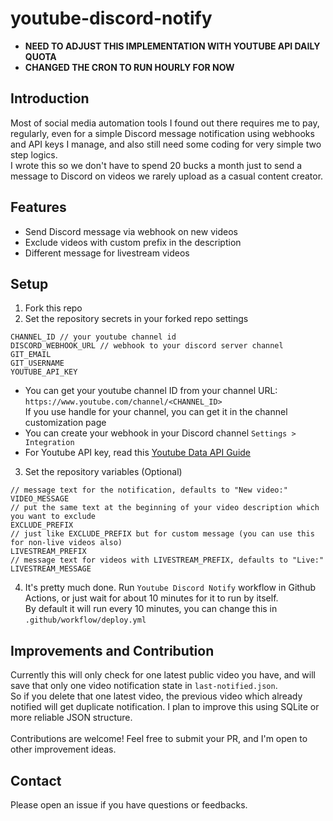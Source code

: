 # youtube-discord-notify

- **NEED TO ADJUST THIS IMPLEMENTATION WITH YOUTUBE API DAILY QUOTA**
- **CHANGED THE CRON TO RUN HOURLY FOR NOW**

## Introduction

Most of social media automation tools I found out there requires me to pay, regularly, even for a simple Discord message notification using webhooks and API keys I manage, and also still need some coding for very simple two step logics.\
I wrote this so we don't have to spend 20 bucks a month just to send a message to Discord on videos we rarely upload as a casual content creator.

## Features

- Send Discord message via webhook on new videos
- Exclude videos with custom prefix in the description
- Different message for livestream videos

## Setup

1. Fork this repo
2. Set the repository secrets in your forked repo settings

```
CHANNEL_ID // your youtube channel id
DISCORD_WEBHOOK_URL // webhook to your discord server channel
GIT_EMAIL
GIT_USERNAME
YOUTUBE_API_KEY
```

- You can get your youtube channel ID from your channel URL: `https://www.youtube.com/channel/<CHANNEL_ID>`\
  If you use handle for your channel, you can get it in the channel customization page
- You can create your webhook in your Discord channel `Settings > Integration`
- For Youtube API key, read this [Youtube Data API Guide](https://developers.google.com/youtube/registering_an_application)

3. Set the repository variables (Optional)

```
// message text for the notification, defaults to "New video:"
VIDEO_MESSAGE
// put the same text at the beginning of your video description which you want to exclude
EXCLUDE_PREFIX
// just like EXCLUDE_PREFIX but for custom message (you can use this for non-live videos also)
LIVESTREAM_PREFIX
// message text for videos with LIVESTREAM_PREFIX, defaults to "Live:"
LIVESTREAM_MESSAGE
```

4. It's pretty much done. Run `Youtube Discord Notify` workflow in Github Actions, or just wait for about 10 minutes for it to run by itself.\
   By default it will run every 10 minutes, you can change this in `.github/workflow/deploy.yml`

## Improvements and Contribution

Currently this will only check for one latest public video you have, and will save that only one video notification state in `last-notified.json`.\
So if you delete that one latest video, the previous video which already notified will get duplicate notification. I plan to improve this using SQLite or more reliable JSON structure.\
\
Contributions are welcome! Feel free to submit your PR, and I'm open to other improvement ideas.

## Contact

Please open an issue if you have questions or feedbacks.
